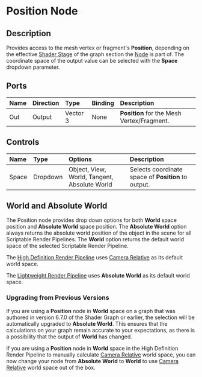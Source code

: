 # Position Node

## Description

Provides access to the mesh vertex or fragment's **Position**, depending on the effective [Shader Stage](Shader-Stage.md) of the graph section the [Node](Node.md) is part of. The coordinate space of the output value can be selected with the **Space** dropdown parameter.

## Ports

| Name        | Direction           | Type  | Binding | Description |
|:------------ |:-------------|:-----|:---|:---|
| Out | Output      |    Vector 3 | None | **Position** for the Mesh Vertex/Fragment. |

## Controls

| Name        | Type           | Options  | Description |
|:------------ |:-------------|:-----|:---|
| Space | Dropdown | Object, View, World, Tangent, Absolute World | Selects coordinate space of **Position** to output. |

## World and Absolute World
The Position node provides drop down options for both **World** space position and **Absolute World** space position. The **Absolute World** option always returns the absolute world position of the object in the scene for all Scriptable Render Pipelines. The **World** option returns the default world space of the selected Scriptable Render Pipeline. 

The [High Definition Render Pipeline](https://docs.unity3d.com/Packages/com.unity.render-pipelines.high-definition@latest?preview=1&subfolder=/manual/index.html) uses [Camera Relative](https://docs.unity3d.com/Packages/com.unity.render-pipelines.high-definition@latest?preview=1&subfolder=/manual/Camera-Relative-Rendering.html) as its default world space. 

The [Lightweight Render Pipeline](https://docs.unity3d.com/Packages/com.unity.render-pipelines.lightweight@latest?preview=1&subfolder=/manual/index.html) uses **Absolute World** as its default world space.

### Upgrading from Previous Versions
If you are using a **Position** node in **World** space on a graph that was authored in version 6.7.0 of the Shader Graph or earlier, the selection will be automatically upgraded to **Absolute World**. This ensures that the calculations on your graph remain accurate to your expectations, as there is a possibility that the output of **World** has changed. 

If you are using a **Position** node in **World** space in the High Definition Render Pipeline to manually calculate [Camera Relative](https://docs.unity3d.com/Packages/com.unity.render-pipelines.high-definition@latest?preview=1&subfolder=/manual/Camera-Relative-Rendering.html) world space, you can now change your node from **Absolute World** to **World** to use [Camera Relative](https://docs.unity3d.com/Packages/com.unity.render-pipelines.high-definition@latest?preview=1&subfolder=/manual/Camera-Relative-Rendering.html) world space out of the box. 